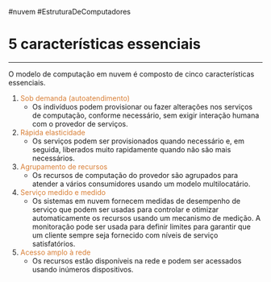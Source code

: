 #nuvem #EstruturaDeComputadores 


# 5 características essenciais
---

O modelo de computação em nuvem é composto de cinco características essenciais.

1. <span style="color:#d97f36">Sob demanda (autoatendimento)</span>
	- Os indivíduos podem provisionar ou fazer alterações nos serviços de computação, conforme necessário, sem exigir interação humana com o provedor de serviços.
2. <span style="color:#d97f36">Rápida elasticidade</span> 
	- Os serviços podem ser provisionados quando necessário e, em seguida, liberados muito rapidamente quando não são mais necessários.
3. <span style="color:#d97f36">Agrupamento de recursos</span> 
	- Os recursos de computação do provedor são agrupados para atender a vários consumidores usando um modelo multilocatário.
4. <span style="color:#d97f36">Serviço medido e medido</span> 
	- Os sistemas em nuvem fornecem medidas de desempenho de serviço que podem ser usadas para controlar e otimizar automaticamente os recursos usando um mecanismo de medição. A monitoração pode ser usada para definir limites para garantir que um cliente sempre seja fornecido com níveis de serviço satisfatórios. 
5. <span style="color:#d97f36">Acesso amplo à rede</span> 
	- Os recursos estão disponíveis na rede e podem ser acessados usando inúmeros dispositivos. 